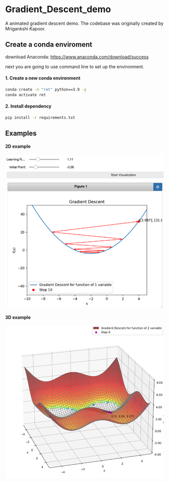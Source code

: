 # Gradient_Descent_demo

A animated gradient descent demo. The codebase was originally created by Mrigankshi Kapoor.

## Create a conda enviroment

download Anaconda: https://www.anaconda.com/download/success

next you are going to use command line to set up the environment.

#### 1. Create a new conda environment

```bash
conda create -n "ret" python==3.9 -y
conda activate ret
```

#### 2. Install dependency

```bash
pip install -r requirements.txt
```


## Examples

#### 2D example

![Demo](demo.png)

#### 3D example

![Demo](demo_3d.png)
